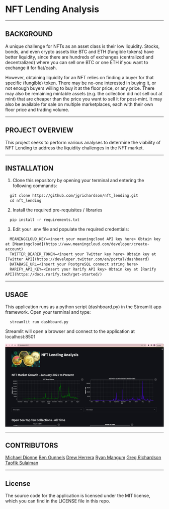 # NFT Lending Analysis

---

## BACKGROUND

A unique challenge for NFTs as an asset class is their low liquidity. Stocks, bonds, and even crypto assets like BTC and ETH (fungible tokens) have better liquidity, since there are hundreds of exchanges (centralized and decentralized) where you can sell one BTC or one ETH if you want to exchange it for fiat/cash.

However, obtaining liquidity for an NFT  relies on finding a buyer for that specific (fungible) token. There may be no-one interested in buying it, or not enough buyers willing to buy it at the floor price, or any price. There may also be remaining mintable assets (e.g. the collection did not sell out at mint) that are cheaper than the price you want to sell it for post-mint. It may also be available for sale on multiple marketplaces, each with their own floor price and trading volume.

---

## PROJECT OVERVIEW

This project seeks to perform various analyses to determine the viability of NFT Lending to address the liquidity challenges in the NFT market.

---

## INSTALLATION

1. Clone this repository by opening your terminal and entering the following commands:

```
  git clone https://github.com/jgrichardson/nft_lending.git
  cd nft_lending
```

2. Install the required pre-requisites / libraries

```
  pip install -r requirements.txt
```

3. Edit your .env file and populate the required credentials:


```
  MEANINGCLOUD_KEY=<insert your meaningcloud API key here> Obtain key at [Meaningcloud](https://www.meaningcloud.com/developer/create-account)
  TWITTER_BEARER_TOKEN=<insert your Twitter key here> Obtain key at [Twitter API](https://developer.twitter.com/en/portal/dashboard)
  DATABASE_URL=<Insert your PostgreSQL connect string here>
  RARIFY_API_KEY=<Insert your Rarify API key> Obtain key at [Rarify API](https://docs.rarify.tech/get-started/)
```

---

## USAGE

This application runs as a python script (dashboard.py) in the Streamlit app framework. Open your terminal and type:

```
  streamlit run dashboard.py
```

Streamlit will open a browser and connect to the application at localhost:8501

![NFT Lending Dashboard](images/dashboard_screenshot.png)

---

## CONTRIBUTORS

[Michael Dionne](https://github.com/DigitalGoldRush)
[Ben Gunnels](https://github.com/miltiades-the-general)
[Drew Herrera](https://github.com/drew94591)
[Ryan Mangum](https://github.com/rrmangum)
[Greg Richardson](https://github.com/jgrichardson)
[Taofik Sulaiman](https://github.com/tosulai2)

---

## License

The source code for the application is licensed under the MIT license, which you can find in the LICENSE file in this repo.


